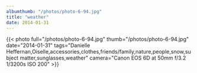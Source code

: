 ```yaml
---
albumthumb: "/photos/photo-6-94.jpg"
title: "weather"
date: 2014-01-31
---
```

{{< photo full="/photos/photo-6-94.jpg" thumb="/photos/photo-6-94.jpg" date="2014-01-31" tags="Danielle Heffernan,Oiselle,accessories,clothes,friends/family,nature,people,snow,subject matter,sunglasses,weather" camera="Canon EOS 6D at 50mm f/3.2 1/3200s ISO 200" >}}
